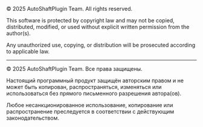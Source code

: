 © 2025 AutoShaftPlugin Team. All rights reserved.

This software is protected by copyright law and may not be copied,
distributed, modified, or used without explicit written permission
from the author(s).

Any unauthorized use, copying, or distribution will be prosecuted
according to applicable law.

---

© 2025 AutoShaftPlugin Team. Все права защищены.

Настоящий программный продукт защищён авторским правом и не может быть копирован,
распространяться, изменяться или использоваться без прямого письменного разрешения
автора(ов).

Любое несанкционированное использование, копирование или распространение
преследуется в соответствии с действующим законодательством.
